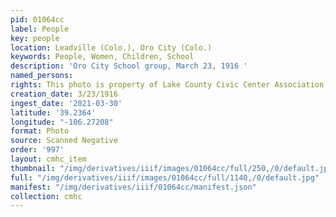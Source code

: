 ```yaml
---
pid: 01064cc
label: People
key: people
location: Leadville (Colo.), Oro City (Colo.)
keywords: People, Women, Children, School
description: 'Oro City School group, March 23, 1916 '
named_persons: 
rights: This photo is property of Lake County Civic Center Association.
creation_date: 3/23/1916
ingest_date: '2021-03-30'
latitude: '39.2364'
longitude: "-106.27208"
format: Photo
source: Scanned Negative
order: '997'
layout: cmhc_item
thumbnail: "/img/derivatives/iiif/images/01064cc/full/250,/0/default.jpg"
full: "/img/derivatives/iiif/images/01064cc/full/1140,/0/default.jpg"
manifest: "/img/derivatives/iiif/01064cc/manifest.json"
collection: cmhc
---
```

